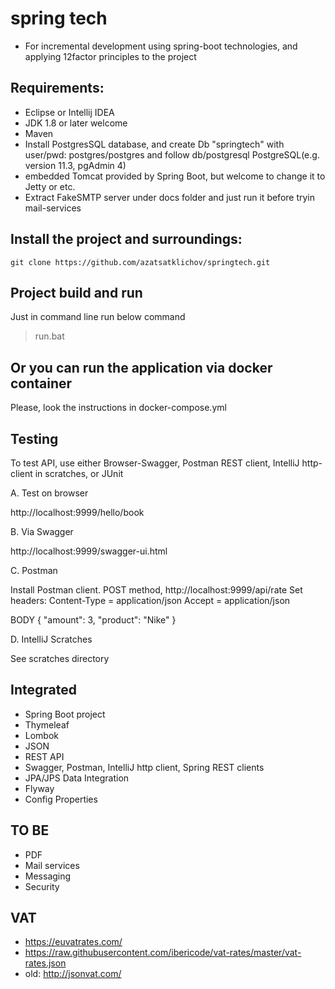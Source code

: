 # spring tech 

- For incremental development using spring-boot technologies, and applying 12factor principles to the project  

## Requirements:

- Eclipse or Intellij IDEA
- JDK 1.8 or later welcome
- Maven
- Install PostgresSQL database, and create Db "springtech" with user/pwd: postgres/postgres and follow db/postgresql
  PostgreSQL(e.g. version 11.3,  pgAdmin 4) 
- embedded Tomcat provided by Spring Boot, but welcome to change it to Jetty or etc.
- Extract FakeSMTP server under docs folder and just run it before tryin mail-services


## Install the project and surroundings:

    git clone https://github.com/azatsatklichov/springtech.git

## Project build and run
Just in command line run below command
> run.bat
 

## Or you can run the application via docker container  
Please, look the instructions in docker-compose.yml 

## Testing 

To test API, use either Browser-Swagger, Postman REST client, IntelliJ http-client in scratches,  or JUnit

A. Test on browser

http://localhost:9999/hello/book

B. Via Swagger

http://localhost:9999/swagger-ui.html

C. Postman

Install Postman client. 
POST method, http://localhost:9999/api/rate
Set headers: 
Content-Type = application/json
Accept = application/json

BODY
{
  "amount": 3,
  "product": "Nike"
}


D. IntelliJ Scratches

See scratches directory 
   

## Integrated 
 
- Spring Boot project 
- Thymeleaf
- Lombok
- JSON
- REST API
- Swagger, Postman, IntelliJ http client, Spring REST clients
- JPA/JPS Data Integration
- Flyway
- Config Properties

 
## TO BE
 
- PDF
- Mail services 
- Messaging
- Security

## VAT
-  https://euvatrates.com/
-  https://raw.githubusercontent.com/ibericode/vat-rates/master/vat-rates.json
- old: http://jsonvat.com/

